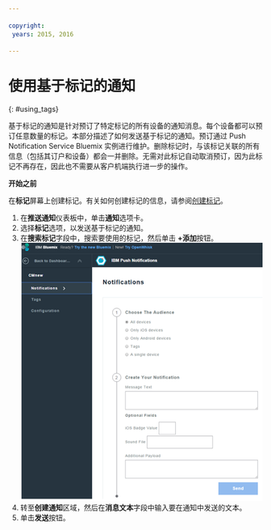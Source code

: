 ```yaml
---

copyright:
 years: 2015, 2016

---
```


# 使用基于标记的通知
{: #using_tags}


基于标记的通知是针对预订了特定标记的所有设备的通知消息。每个设备都可以预订任意数量的标记。本部分描述了如何发送基于标记的通知。预订通过 Push Notification Service Bluemix 实例进行维护。删除标记时，与该标记关联的所有信息（包括其订户和设备）都会一并删除。无需对此标记自动取消预订，因为此标记不再存在，因此也不需要从客户机端执行进一步的操作。

**开始之前**

在**标记**屏幕上创建标记。有关如何创建标记的信息，请参阅[创建标记](t_manage_tags.html)。

1. 在**推送通知**仪表板中，单击**通知**选项卡。
1. 选择**标记**选项，以发送基于标记的通知。
1. 在**搜索标记**字段中，搜索要使用的标记，然后单击 **+添加**按钮。![“通知”屏幕](images/tag_notification.jpg)
1. 转至**创建通知**区域，然后在**消息文本**字段中输入要在通知中发送的文本。
1. 单击**发送**按钮。

